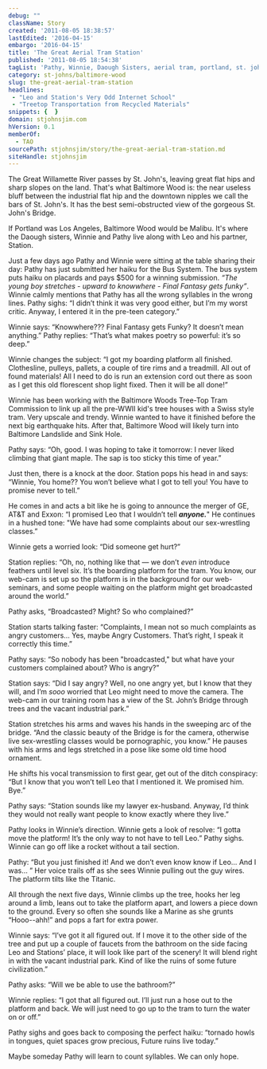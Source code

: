 ```yaml
---
debug: ""
className: Story
created: '2011-08-05 18:38:57'
lastEdited: '2016-04-15'
embargo: '2016-04-15'
title: 'The Great Aerial Tram Station'
published: '2011-08-05 18:54:38'
tagList: 'Pathy, Winnie, Daough Sisters, aerial tram, portland, st. john''s, Leo, Station, Portland''s Malibu'
category: st-johns/baltimore-wood
slug: the-great-aerial-tram-station
headlines:
 - "Leo and Station's Very Odd Internet School"
 - "Treetop Transportation from Recycled Materials"
snippets: {  }
domain: stjohnsjim.com
hVersion: 0.1
memberOf:
  - TAO
sourcePath: stjohnsjim/story/the-great-aerial-tram-station.md
siteHandle: stjohnsjim
---
```

The Great Willamette River passes by St. John's, leaving great flat hips and sharp slopes on the land.  That's what Baltimore Wood is: the near useless bluff between the industrial flat hip and the downtown nipples we call the bars of St. John's.  It has the best semi-obstructed view of the gorgeous St. John's Bridge.

If Portland was Los Angeles, Baltimore Wood would be Malibu.  It's where the Daough sisters, Winnie and Pathy live along with Leo and his partner, Station.

Just a few days ago Pathy and Winnie were sitting at the table sharing their day: Pathy has just submitted her haiku for the Bus System. The bus system puts haiku on placards and pays $500 for a winning submission. _“The young boy stretches - upward to knowwhere - Final Fantasy gets funky”_. Winnie calmly mentions that Pathy has all the wrong syllables in the wrong lines. Pathy sighs: “I didn’t think it was very good either, but I’m my worst critic. Anyway, I entered it in the pre-teen category.”

Winnie says: “Knowwhere??? Final Fantasy gets Funky? It doesn’t mean anything.” Pathy replies: “That’s what makes poetry so powerful: it’s so deep.”

Winnie changes the subject: “I got my boarding platform all finished. Clothesline, pulleys, pallets, a couple of tire rims and a treadmill. All out of found materials! All I need to do is run an extension cord out there as soon as I get this old florescent shop light fixed. Then it will be all done!”

<div class="siteInvitation"></div>

Winnie has been working with the Baltimore Woods Tree-Top Tram Commission to link up all the pre-WWII kid's tree houses with a Swiss style tram. Very upscale and trendy. Winnie wanted to have it finished before the next big earthquake hits. After that, Baltimore Wood will likely turn into Baltimore Landslide and Sink Hole.

Pathy says: “Oh, good. I was hoping to take it tomorrow: I never liked climbing that giant maple. The sap is too sticky this time of year.”

Just then, there is a knock at the door. Station pops his head in and says: “Winnie, You home?? You won’t believe what I got to tell you! You have to promise never to tell.”

He comes in and acts a bit like he is going to announce the merger of GE, AT&amp;T and Exxon: “I promised Leo that I wouldn’t tell _**anyone.**_" He continues in a hushed tone: "We have had some complaints about our sex-wrestling classes.”

<div class="siteInvitation"></div>

Winnie gets a worried look: “Did someone get hurt?”

Station replies: “Oh, no, nothing like that — we don’t _even_ introduce feathers until level six. It’s the boarding platform for the tram. You know, our web-cam is set up so the platform is in the background for our web-seminars, and some people waiting on the platform might get broadcasted around the world.”

Pathy asks, “Broadcasted? Might? So who complained?”

Station starts talking faster: “Complaints, I mean not so much complaints as angry customers… Yes, maybe Angry Customers. That’s right, I speak it correctly this time.”

Pathy says: “So nobody has been "broadcasted," but what have your customers complained about? Who is angry?”

Station says: “Did I say angry? Well, no one angry yet, but I know that they will, and I’m _sooo_ worried that Leo might need to move the camera. The web-cam in our training room has a view of the St. John’s Bridge through trees and the vacant industrial park.”

Station stretches his arms and waves his hands in the sweeping arc of the bridge. “And the classic beauty of the Bridge is for the camera, otherwise live sex-wrestling classes would be pornographic, you know.” He pauses with his arms and legs stretched in a pose like some old time hood ornament.

He shifts his vocal transmission to first gear, get out of the ditch conspiracy: “But I know that you won’t tell Leo that I mentioned it. We promised him. Bye.”

Pathy says: “Station sounds like my lawyer ex-husband. Anyway, I’d think they would not really want people to know exactly where they live.”

Pathy looks in Winnie’s direction. Winnie gets a look of resolve: “I gotta move the platform! It’s the only way to not have to tell Leo.” Pathy sighs. Winnie can go off like a rocket without a tail section.

Pathy: “But you just finished it! And we don’t even know know if Leo… And I was… ” Her voice trails off as she sees Winnie pulling out the guy wires. The platform tilts like the Titanic.

All through the next five days, Winnie climbs up the tree, hooks her leg around a limb, leans out to take the platform apart, and lowers a piece down to the ground. Every so often she sounds like a Marine as she grunts “Hooo--ahh!” and pops a fart for extra power.

<div class="siteInvitation"></div>

Winnie says: “I’ve got it all figured out. If I move it to the other side of the tree and put up a couple of faucets from the bathroom on the side facing Leo and Stations’ place, it will look like part of the scenery! It will blend right in with the vacant industrial park. Kind of like the ruins of some future civilization.”

Pathy asks: “Will we be able to use the bathroom?”

Winnie replies: “I got that all figured out. I’ll just run a hose out to the platform and back. We will just need to go up to the tram to turn the water on or off.”

Pathy sighs and goes back to composing the perfect haiku: “tornado howls in tongues, quiet spaces grow precious, Future ruins live today.”

Maybe someday Pathy will learn to count syllables. We can only hope.
